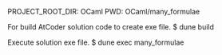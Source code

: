PROJECT_ROOT_DIR: OCaml 
PWD: OCaml/many_formulae 

For build AtCoder solution code to create exe file.
$ dune build

Execute solution exe file. 
$ dune exec many_formulae 

